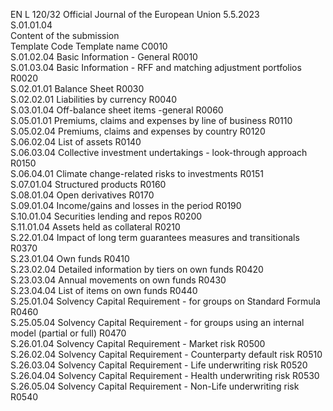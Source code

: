 EN  L 120/32 Official Journal of the European Union 5.5.2023  
S.01.01.04  
Content of the submission  
Template Code  Template name  C0010  
S.01.02.04  Basic Information - General  R0010  
S.01.03.04  Basic Information - RFF and matching adjustment portfolios  R0020  
S.02.01.01  Balance Sheet  R0030  
S.02.02.01  Liabilities by currency  R0040  
S.03.01.04  Off-balance sheet items -general  R0060  
S.05.01.01  Premiums, claims and expenses by line of business  R0110  
S.05.02.04  Premiums, claims and expenses by country  R0120  
S.06.02.04  List of assets  R0140  
S.06.03.04  Collective investment undertakings - look-through approach  R0150  
S.06.04.01  Climate change-related risks to investments  R0151  
S.07.01.04  Structured products  R0160  
S.08.01.04  Open derivatives  R0170  
S.09.01.04  Income/gains and losses in the period  R0190  
S.10.01.04  Securities lending and repos  R0200  
S.11.01.04  Assets held as collateral  R0210  
S.22.01.04  Impact of long term guarantees measures and transitionals  R0370  
S.23.01.04  Own funds  R0410  
S.23.02.04  Detailed information by tiers on own funds  R0420  
S.23.03.04  Annual movements on own funds  R0430  
S.23.04.04  List of items on own funds  R0440  
S.25.01.04  Solvency Capital Requirement - for groups on Standard Formula  R0460  
S.25.05.04  Solvency Capital Requirement - for groups using an internal model (partial 
or full)  R0470  
S.26.01.04  Solvency Capital Requirement - Market risk  R0500  
S.26.02.04  Solvency Capital Requirement - Counterparty default risk  R0510  
S.26.03.04  Solvency Capital Requirement - Life underwriting risk  R0520  
S.26.04.04  Solvency Capital Requirement - Health underwriting risk  R0530  
S.26.05.04  Solvency Capital Requirement - Non-Life underwriting risk  R0540